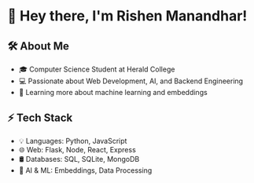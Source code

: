 # 👋 Hey there, I'm Rishen Manandhar!  

## 🛠 About Me  
- 🎓 Computer Science Student at Herald College  
- 💻 Passionate about Web Development, AI, and Backend Engineering  
- 🌱 Learning more about machine learning and embeddings  

## ⚡ Tech Stack  
- 💡 Languages: Python, JavaScript  
- 🌐 Web: Flask, Node, React, Express
- 🛢️ Databases: SQL, SQLite, MongoDB 
- 🤖 AI & ML: Embeddings, Data Processing  

<!---
Rizzshen/Rizzshen is a ✨ special ✨ repository because its `README.md` (this file) appears on your GitHub profile.
You can click the Preview link to take a look at your changes.
--->
